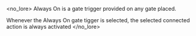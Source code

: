 <no_lore>
Always On is a gate trigger provided on any gate placed.

Whenever the Always On gate tigger is selected, the selected connected action is always activated
</no_lore>